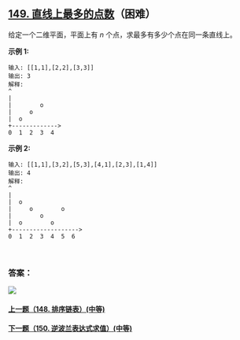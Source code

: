 ## [149. 直线上最多的点数](https://leetcode-cn.com/problems/max-points-on-a-line/)（困难）

给定一个二维平面，平面上有 *n* 个点，求最多有多少个点在同一条直线上。

**示例 1:**

```
输入: [[1,1],[2,2],[3,3]]
输出: 3
解释:
^
|
|        o
|     o
|  o  
+------------->
0  1  2  3  4
```

**示例 2:**

```
输入: [[1,1],[3,2],[5,3],[4,1],[2,3],[1,4]]
输出: 4
解释:
^
|
|  o
|     o        o
|        o
|  o        o
+------------------->
0  1  2  3  4  5  6
```

<br/>

### 答案：





![](https://img-blog.csdnimg.cn/20200807155236311.png)

#### [上一题（148. 排序链表）(中等)](https://github.com/sdwwld/leetCode/blob/master/src/main/java/com/wld/java/leetcode/leetCode0148.md)

#### [下一题（150. 逆波兰表达式求值）(中等)](https://github.com/sdwwld/leetCode/blob/master/src/main/java/com/wld/java/leetcode/leetCode0150.md)